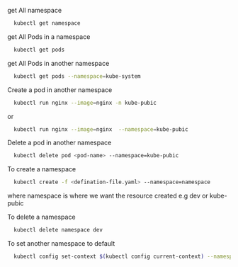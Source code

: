 get All namespace

```bash
  kubectl get namespace
```

get All Pods in a namespace

```bash
  kubectl get pods
```

get All Pods in another namespace

```bash
  kubectl get pods --namespace=kube-system
```

Create a pod in another namespace

```bash
  kubectl run nginx --image=nginx -n kube-pubic
```

or

```bash
  kubectl run nginx --image=nginx  --namespace=kube-pubic
```

Delete a pod in another namespace

```bash
  kubectl delete pod <pod-name> --namespace=kube-pubic
```

To create a namespace

```bash
  kubectl create -f <defination-file.yaml> --namespace=namespace
```

where namespace is where we want the resource created e.g dev or kube-pubic

To delete a namespace

```bash
  kubectl delete namespace dev
```

To set another namespace to default

```bash
  kubectl config set-context $(kubectl config current-context) --namespace=dev
```


